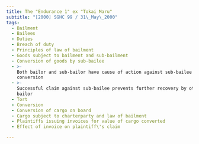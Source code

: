 ```yaml
---
title: The "Endurance 1" ex "Tokai Maru"
subtitle: "[2000] SGHC 99 / 31\_May\_2000"
tags:
  - Bailment
  - Bailees
  - Duties
  - Breach of duty
  - Principles of law of bailment
  - Goods subject to bailment and sub-bailment
  - Conversion of goods by sub-bailee
  - >-
    Both bailor and sub-bailor have cause of action against sub-bailee for
    conversion
  - >-
    Successful claim against sub-bailee prevents further recovery by other
    bailor
  - Tort
  - Conversion
  - Conversion of cargo on board
  - Cargo subject to charterparty and law of bailment
  - Plaintiffs issuing invoices for value of cargo converted
  - Effect of invoice on plaintiff\'s claim

---
```


